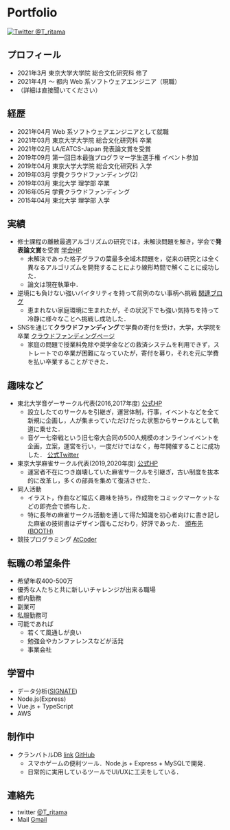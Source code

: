 # Portfolio

[![Twitter @T_ritama](https://img.shields.io/badge/Twitter-%40T__ritama-blue.svg?style=flat-square&logo=twitter)](https://twitter.com/T_ritama)

## プロフィール

- 2021年3月 東京大学大学院 総合文化研究科 修了
- 2021年4月 〜 都内 Web 系ソフトウェアエンジニア（現職）
- （詳細は直接聞いてください）

## 経歴

- 2021年04月 Web 系ソフトウェアエンジニアとして就職
- 2021年03月 東京大学大学院 総合文化研究科 卒業
- 2021年02月 LA/EATCS-Japan 発表論文賞を受賞
- 2019年09月 第一回日本最強プログラマー学生選手権 イベント参加
- 2019年04月 東京大学大学院 総合文化研究科 入学
- 2019年03月 学費クラウドファンディング(2)
- 2019年03月 東北大学 理学部 卒業
- 2016年05月 学費クラウドファンディング
- 2015年04月 東北大学 理学部 入学

## 実績

- 修士課程の離散最適アルゴリズムの研究では，未解決問題を解き，学会で**発表論文賞**を受賞
[学会HP](http://www-ppl.ist.osaka-u.ac.jp/la2020/winter.php)
  - 未解決であった格子グラフの葉最多全域木問題を，従来の研究とは全く異なるアルゴリズムを開発することにより線形時間で解くことに成功した．
  - 論文は現在執筆中．
- 逆境にも負けない強いバイタリティを持って前例のない事柄へ挑戦
[関連ブログ](http://t-ritama.hatenablog.com/entry/2016/05/12/215446)
  - 恵まれない家庭環境に生まれたが，その状況下でも強い気持ちを持って冷静に様々なことへ挑戦し成功した．
- SNSを通じて**クラウドファンディング**で学費の寄付を受け，大学，大学院を卒業
[クラウドファンディングページ](https://polca.jp/projects/cmkAn82kqbB)
  - 家庭の問題で授業料免除や奨学金などの救済システムを利用できず，ストレートでの卒業が困難になっていたが，寄付を募り，それを元に学費を払い卒業することができた．

## 趣味など

- 東北大学音ゲーサークル代表(2016,2017年度)
[公式HP](https://tohokuotoge.wixsite.com/tonevo)
  - 設立したてのサークルを引継ぎ，運営体制，行事，イベントなどを全て新規に企画し，人が集まっていただけだった状態からサークルとして軌道に乗せた．
  - 音ゲー七帝戦という旧七帝大合同の500人規模のオンラインイベントを企画，立案，運営を行い，一度だけではなく，毎年開催することに成功した．
  [公式Twitter](https://twitter.com/7univ_otoge)
- 東京大学麻雀サークル代表(2019,2020年度)
[公式HP](http://utmj-haku.main.jp/web/)
  - 運営者不在につき崩壊していた麻雀サークルを引継ぎ，古い制度を抜本的に改革し，多くの部員を集めて復活させた．
- 同人活動
  - イラスト，作曲など幅広く趣味を持ち，作成物をコミックマーケットなどの即売会で頒布した．
  - 特に長年の麻雀サークル活動を通して得た知識を初心者向けに書き記した麻雀の技術書はデザイン面もこだわり，好評であった．
  [頒布先(BOOTH)](https://tritama.booth.pm/items/1657619)
- 競技プログラミング
[AtCoder](https://atcoder.jp/users/Tritama)

## 転職の希望条件

- 希望年収400-500万
- 優秀な人たちと共に新しいチャレンジが出来る職場
- 都内勤務
- 副業可
- 私服勤務可
- 可能であれば
  - 若くて風通しが良い
  - 勉強会やカンファレンスなどが活発
  - 事業会社

## 学習中

- データ分析([SIGNATE](https://signate.jp/users/75538))
- Node.js(Express)
- Vue.js + TypeScript
- AWS

## 制作中

- クランバトルDB
[link](http://priconne-db.net/)
[GitHub](https://github.com/Tritama/priconnedb)
  - スマホゲームの便利ツール．Node.js + Express + MySQLで開発．
  - 日常的に実用しているツールでUI/UXに工夫をしている．

## 連絡先

- twitter [@T_ritama](https://twitter.com/T_ritama)
- Mail [Gmail](masahisa.goto279@gmail.com)

